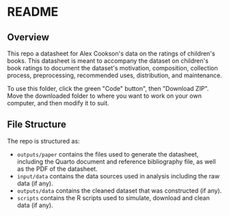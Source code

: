 # README

## Overview

This repo a datasheet for Alex Cookson's data on the ratings of children's books. This datasheet is meant to accompany the dataset on children's book ratings to document the dataset's motivation, composition, collection process, preprocessing, recommended uses, distribution, and maintenance.

To use this folder, click the green "Code" button", then "Download ZIP". Move the downloaded folder to where you want to work on your own computer, and then modify it to suit.

## File Structure

The repo is structured as:

-   `outputs/paper` contains the files used to generate the datasheet, including the Quarto document and reference bibliography file, as well as the PDF of the datasheet. 
-   `input/data` contains the data sources used in analysis including the raw data (if any).
-   `outputs/data` contains the cleaned dataset that was constructed (if any).
-   `scripts` contains the R scripts used to simulate, download and clean data (if any).
